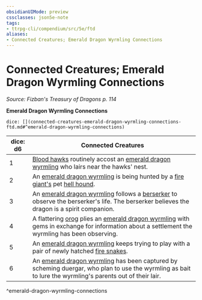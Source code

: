 ```yaml
---
obsidianUIMode: preview
cssclasses: json5e-note
tags:
- ttrpg-cli/compendium/src/5e/ftd
aliases:
- Connected Creatures; Emerald Dragon Wyrmling Connections
---
```

# Connected Creatures; Emerald Dragon Wyrmling Connections
*Source: Fizban's Treasury of Dragons p. 114* 

**Emerald Dragon Wyrmling Connections**

`dice: [](connected-creatures-emerald-dragon-wyrmling-connections-ftd.md#^emerald-dragon-wyrmling-connections)`

| dice: d6 | Connected Creatures |
|----------|---------------------|
| 1 | [Blood hawks](Інструменти%20ДМ/CLI/bestiary/beast/blood-hawk-xmm.md) routinely accost an [emerald dragon wyrmling](Інструменти%20ДМ/CLI/bestiary/dragon/emerald-dragon-wyrmling-ftd.md) who lairs near the hawks' nest. |
| 2 | An [emerald dragon wyrmling](Інструменти%20ДМ/CLI/bestiary/dragon/emerald-dragon-wyrmling-ftd.md) is being hunted by a [fire giant's](Інструменти%20ДМ/CLI/bestiary/giant/fire-giant-xmm.md) pet [hell hound](Інструменти%20ДМ/CLI/bestiary/fiend/hell-hound-xmm.md). |
| 3 | An [emerald dragon wyrmling](Інструменти%20ДМ/CLI/bestiary/dragon/emerald-dragon-wyrmling-ftd.md) follows a [berserker](Інструменти%20ДМ/CLI/bestiary/humanoid/berserker-xmm.md) to observe the berserker's life. The berserker believes the dragon is a spirit companion. |
| 4 | A flattering [orog](Інструменти%20ДМ/CLI/bestiary/humanoid/berserker-xmm.md) plies an [emerald dragon wyrmling](Інструменти%20ДМ/CLI/bestiary/dragon/emerald-dragon-wyrmling-ftd.md) with gems in exchange for information about a settlement the wyrmling has been observing. |
| 5 | An [emerald dragon wyrmling](Інструменти%20ДМ/CLI/bestiary/dragon/emerald-dragon-wyrmling-ftd.md) keeps trying to play with a pair of newly hatched [fire snakes](Інструменти%20ДМ/CLI/bestiary/elemental/salamander-fire-snake-xmm.md). |
| 6 | An [emerald dragon wyrmling](Інструменти%20ДМ/CLI/bestiary/dragon/emerald-dragon-wyrmling-ftd.md) has been captured by scheming duergar, who plan to use the wyrmling as bait to lure the wyrmling's parents out of their lair. |
^emerald-dragon-wyrmling-connections